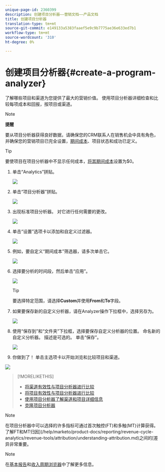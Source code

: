 ```yaml
---
unique-page-id: 2360399
description: 创建项目分析器——营销文档——产品文档
title: 创建项目分析器
translation-type: tm+mt
source-git-commit: e149133a5383faaef5e9c9b7775ae36e633ed7b1
workflow-type: tm+mt
source-wordcount: '310'
ht-degree: 0%

---
```



# 创建项目分析器{#create-a-program-analyzer}

了解哪些项目和渠道为您提供了最大的营销价值。 使用项目分析器详细检查和比较每项成本和回报，按项目或渠道。

>[!NOTE]
>
>**提醒**
>
>要从项目分析器获得良好数据，请确保您的CRM联系人在销售机会中具有角色，并确保您的营销项目已完全设置，[期间成本](/help/marketo/product-docs/reporting/revenue-cycle-analytics/revenue-tools/define-period-costs.md)、项目状态和成功已定义。

>[!TIP]
>
>要使项目在项目分析器中不显示任何成本，[将其期间成本](/help/marketo/product-docs/reporting/revenue-cycle-analytics/revenue-tools/define-period-costs.md)设置为$0。

1. 单击“Analytics”拼贴。

   ![](assets/image2014-9-17-13-3a7-3a1.png)

1. 单击“项目分析器”拼贴。

   ![](assets/program-analyzer-icon-hand.png)

1. 出现标准项目分析器。 对它进行任何需要的更改。

   ![](assets/image2016-10-31-15-3a3-3a9.png)

1. 单击“设置”选项卡以添加和自定义过滤器。

   ![](assets/image2016-10-31-15-3a25-3a57.png)

1. 例如，要自定义“期间成本”筛选器，请多次单击它。

   ![](assets/image2016-10-31-15-3a33-3a2.png)

1. 选择要分析的时间段，然后单击“应用”。

   ![](assets/image2016-10-31-15-3a30-3a32.png)

   >[!TIP]
   >
   >要选择特定范围，请选择&#x200B;**Custom**&#x200B;并使用&#x200B;**From**&#x200B;和&#x200B;**To**&#x200B;字段。

1. 如果要保存新的自定义分析器，请在Analyzer操作下拉框中，选择另存为。

   ![](assets/image2016-10-31-15-3a5-3a8.png)

1. 使用“保存到”和“文件夹”下拉框，选择要保存自定义分析器的位置。 命名新的自定义分析器。 描述是可选的。 单击“保存”。

   ![](assets/image2016-10-31-15-3a7-3a19.png)

1. 你做到了！ 单击主选项卡以开始浏览和比较项目和渠道。

![](assets/november-custom-report.png)

>[!MORELIKETHIS]
>
>* [将渠道有效性与项目分析器进行比较](compare-channel-effectiveness-with-the-program-analyzer.md)
>* [将项目有效性与项目分析器进行比较](compare-program-effectiveness-with-the-program-analyzer.md)
>* [使用项目分析器了解渠道和项目详细信息](explore-program-and-channel-details-with-the-program-analyzer.md)
>* [克隆项目分析器](clone-a-program-analyzer.md)


>[!NOTE]
>
>在项目分析器中可以选择的许多指标可通过首次触控(FT)和多触(MT)计算获得。 了解FT和MT归因](/help/marketo/product-docs/reporting/revenue-cycle-analytics/revenue-tools/attribution/understanding-attribution.md)之间的[差异非常重要。

>[!NOTE]
>
>在[基本报告](http://docs.marketo.com/display/docs/basic+reporting)和[收入周期浏览器](http://docs.marketo.com/display/docs/revenue+cycle+analytics)中了解更多信息。
